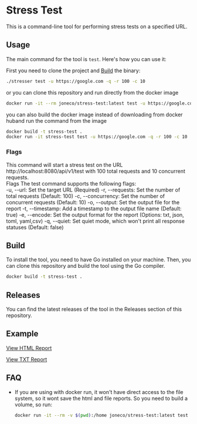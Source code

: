 # Stress Test

This is a command-line tool for performing stress tests on a specified URL.

## Usage

The main command for the tool is `test`. Here's how you can use it:

First you need to clone the project and [Build](##build) the binary:

```bash
./stresser test -u https://google.com -q -r 100 -c 10
```
or you can clone this repository and run directly from the docker image
```bash
docker run -it --rm joneco/stress-test:latest test -u https://google.com -q -r 100 -c 10
```

you can also build the docker image instead of downloading from docker huband run the command from the image
```bash
docker build -t stress-test .
docker run -it stress-test test -u https://google.com -q -r 100 -c 10
````

### Flags

This command will start a stress test on the URL http://localhost:8080/api/v1/test with 100 total requests and 10 concurrent requests.  
Flags
The test command supports the following flags:  
-u, --url: Set the target URL (Required)
-r, --requests: Set the number of total requests (Default: 100)
-c, --concurrency: Set the number of concurrent requests (Default: 10)
-o, --output: Set the output file for the report
-t, --timestamp: Add a timestamp to the output file name (Default: true)
-e, --encode: Set the output format for the report (Options: txt, json, toml, yaml,csv)
-q, --quiet: Set quiet mode, which won't print all response statuses (Default: false)


## Build
To install the tool, you need to have Go installed on your machine. Then, you can clone this repository and build the tool using the Go compiler.  
```bash
docker build -t stress-test .
```

## Releases
You can find the latest releases of the tool in the Releases section of this repository.

## Example
[View HTML Report](./report.html)

[View TXT Report](./report.txt)

## FAQ
- If you are using with docker run, it won't have direct access to the file system, so it wont save the html and file reports. So you need to build a volume, so run:
    ```bash
    docker run -it --rm -v $(pwd):/home joneco/stress-test:latest test -u https://google.com -q -r 100 -c 10 -e json -o /home/report.json 
  ```
